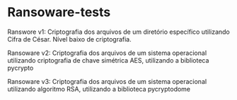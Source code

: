 # Ransoware-tests

Ranswore v1: Criptografia dos arquivos de um diretório específico utilizando Cifra de César. Nível baixo de criptografia.

Ransoware v2: Criptografia dos arquivos de um sistema operacional utilizando criptografia de chave simétrica AES, utilizando a biblioteca pycrypto

Ransoware v3: Criptografia dos arquivos de um sistema operacional utilizando algoritmo RSA, utilizando a biblioteca pycryptodome
